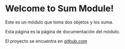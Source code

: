 # Welcome to Sum Module!

Este es un módulo que toma dos objetos y los suma.

Esta página es la página de documentación del módulo.

El proyecto se encuentra en [github.com](https://github.com/Barnald-Bocker/Sum)
